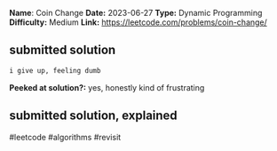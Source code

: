 **Name**: Coin Change
**Date:** 2023-06-27
**Type:** Dynamic Programming
**Difficulty:** Medium
**Link:** https://leetcode.com/problems/coin-change/



## submitted solution
```python
i give up, feeling dumb
```

**Peeked at solution?:** yes, honestly kind of frustrating

## submitted solution, explained

#leetcode #algorithms #revisit